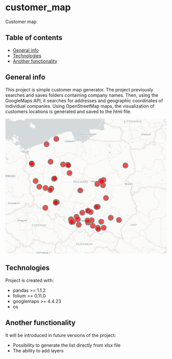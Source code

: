 # customer_map
Customer map 
## Table of contents
* [General info](#general-info)
* [Technologies](#technologies)
* [Another functionality](#another-functionality)

## General info
This project is simple customer map generator.
The project previously searches and saves folders containing company names.
Then, using the GoogleMaps API, it searches for addresses and geographic coordinates of individual companies. 
Using OpenStreetMap maps, the visualization of customers locations is generated and saved to the html file.

![c_map](png/c_map.png)


## Technologies
Project is created with:
* pandas >= 1.1.2
* folium >= 0.11.0
* googlemaps >= 4.4.23
* os

## Another functionality
It will be introduced in future versions of the project:
* Possibility to generate the list directly from xlsx file
* The ability to add layers
